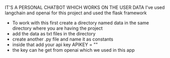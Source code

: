 IT'S  A PERSONAL CHATBOT WHICH WORKS ON THE USER DATA 
 I've used langchain and openai for this project and used the flask  framework
   * To work with this first create a directory named data in the same directory where you are having the project
   * add the data as txt files in the directory
   * create another .py file and name it as constants
   * inside that add your api key APIKEY = "<TYPE-YOUR-KEY>"
   * the key can he get from openai which we used in this app
